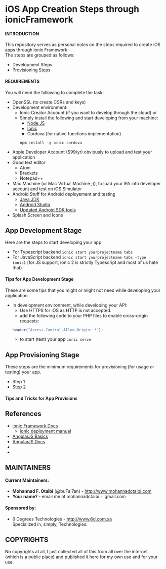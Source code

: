 # iOS App Creation Steps through ionicFramework

#### INTRODUCTION
This repository serves as personal notes on the steps required to create iOS
apps through ionic Framework.  
The steps are grouped as follows:
* Development Steps
* Provisioning Steps

#### REQUIREMENTS
You will need the following to complete the task:
* OpenSSL (to create CSRs and keys)
* Development environment:
    * Ionic Creator Account (if you want to develop through the cloud) or
    * Simply install the following and start developing from your machine:
        * [Node.JS](https://nodejs.org/en/)
        * [Ionic](http://ionicframework.com/)
        * Cordova (for native functions implementation)
        ```command-line
        npm install -g ionic cordova
        ```
* Apple Developer Account ($99/yr) obviously to upload and test your application
* Good text editor
    * Atom
    * Brackets
    * Notepad++
* Mac Machine (or Mac Virtual Machine ;)), to load your IPA into developer account and test on iOS Simulator
* Android Stuff for Android deployement and testing
    * [Java JDK](http://www.oracle.com/technetwork/java/javase/downloads/index-jsp-138363.html)
    * [Android Studio](https://developer.android.com/studio/index.html)
    * [Updated Android SDK tools](https://developer.android.com/studio/intro/update.html)
* Splash Screen and Icons

## App Development Stage
Here are the steps to start developing your app
* For Typescript backend `ionic start yourprojectname tabs`
* For JavaScript backend `ionic start yourprojectname tabs –type ionic1`
  (for JS support, ionic 2 is strictly Typescript and most of us hate that)

#### Tips for App Development Stage
These are some tips that you might or might not need while developing your application
* In development environment, while developing your API:
    * Use HTTPS for iOS as HTTP is not accepted.
    * add the following code to your PHP files to enable cross-origin requests:
    ```PHP
    header("Access-Control-Allow-Origin: *");
    ```
    * to start (test) your app `ionic serve`

## App Provisioning Stage
These steps are the minimum requirements for provisioning (for usage or testing) your app.
* Step 1
* Step 2

#### Tips and Tricks for App Provisions

## References
* [ionic Framework Docs](https://ionicframework.com/docs)
    * [ionic deployment manual](http://ionicframework.com/docs/intro/deploying/)
* [AngularJS Basics](https://www.w3schools.com/angular/default.asp)
* [AngularJS Docs](https://docs.angularjs.org/api)
* []()
* []()

## MAINTAINERS
#### Current Maintainers:
* **Mohannad F. Otaibi** (@buFai7an) - http://www.mohannadotaibi.com
* **Your name?** - email me at mohannadotaibi + gmail.com

#### Sponsored by:
* 6 Degrees Technologies - http://www.6d.com.sa  
  Specialized in, simply, Technologies.

## COPYRIGHTS
No copyrights at all, I just collected all of this from all over the internet (which is a public place) and published it here for my own use and for your use.
